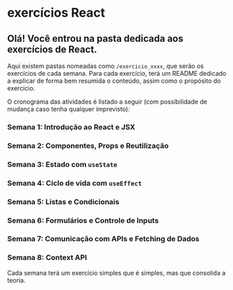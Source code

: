 # exercícios React

## Olá! Você entrou na pasta dedicada aos exercícios de React. 

Aqui existem pastas nomeadas como ```/exercicio_xxxx```, que serão os exercícios de cada semana. Para cada exercício, terá um README dedicado a explicar de forma bem resumida o conteúdo, assim como o propósito do exercício.

O cronograma das atividades é listado a seguir (com possíbilidade de mudança caso tenha qualquer imprevisto):

### Semana 1: Introdução ao React e JSX
### Semana 2: Componentes, Props e Reutilização
### Semana 3: Estado com ```useState```
### Semana 4: Ciclo de vida com ```useEffect```
### Semana 5: Listas e Condicionais
### Semana 6: Formulários e Controle de Inputs
### Semana 7: Comunicação com APIs e Fetching de Dados
### Semana 8: Context API

Cada semana terá um exercício simples que é simples, mas que consolida a teoria.
